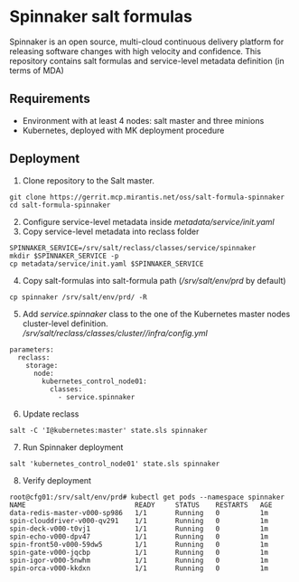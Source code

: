 # Spinnaker salt formulas

Spinnaker is an open source, multi-cloud continuous delivery platform for releasing software changes with high velocity and confidence. This repository contains salt formulas and service-level metadata definition (in terms of MDA)

## Requirements

- Environment with at least 4 nodes: salt master and three minions
- Kubernetes, deployed with MK deployment procedure

## Deployment

1. Clone repository to the Salt master.
```
git clone https://gerrit.mcp.mirantis.net/oss/salt-formula-spinnaker
cd salt-formula-spinnaker
```
2. Configure service-level metadata inside *metadata/service/init.yaml*
3. Copy service-level metadata into reclass folder
```
SPINNAKER_SERVICE=/srv/salt/reclass/classes/service/spinnaker
mkdir $SPINNAKER_SERVICE -p
cp metadata/service/init.yaml $SPINNAKER_SERVICE
```
4. Copy salt-formulas into salt-formula path (*/srv/salt/env/prd* by default)
```
cp spinnaker /srv/salt/env/prd/ -R
```

5. Add *service.spinnaker* class to the one of the Kubernetes master nodes cluster-level definition.
*/srv/salt/reclass/classes/cluster/<your env>/infra/config.yml*
```
parameters:
  reclass:
    storage:
      node:
        kubernetes_control_node01:
          classes:
            - service.spinnaker
```

6. Update reclass
```
salt -C 'I@kubernetes:master' state.sls spinnaker
```

7. Run Spinnaker deployment
```
salt 'kubernetes_control_node01' state.sls spinnaker
```
8. Verify deployment
```
root@cfg01:/srv/salt/env/prd# kubectl get pods --namespace spinnaker
NAME                           READY     STATUS    RESTARTS   AGE
data-redis-master-v000-sp986   1/1       Running   0          1m
spin-clouddriver-v000-qv291    1/1       Running   0          1m
spin-deck-v000-t0vj1           1/1       Running   0          1m
spin-echo-v000-dpv47           1/1       Running   0          1m
spin-front50-v000-59dw5        1/1       Running   0          1m
spin-gate-v000-jqcbp           1/1       Running   0          1m
spin-igor-v000-5nwhm           1/1       Running   0          1m
spin-orca-v000-kkdxn           1/1       Running   0          1m
```
